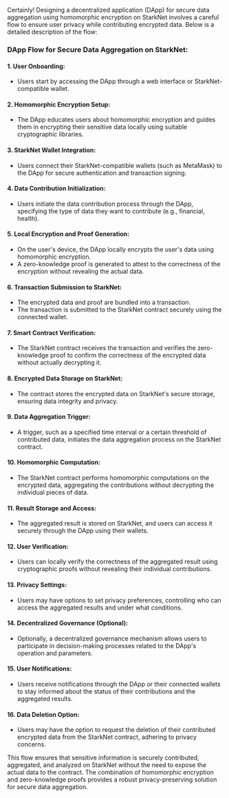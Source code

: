 Certainly! Designing a decentralized application (DApp) for secure data aggregation using homomorphic encryption on StarkNet involves a careful flow to ensure user privacy while contributing encrypted data. Below is a detailed description of the flow:

### DApp Flow for Secure Data Aggregation on StarkNet:

#### 1. **User Onboarding:**
   - Users start by accessing the DApp through a web interface or StarkNet-compatible wallet.

#### 2. **Homomorphic Encryption Setup:**
   - The DApp educates users about homomorphic encryption and guides them in encrypting their sensitive data locally using suitable cryptographic libraries.

#### 3. **StarkNet Wallet Integration:**
   - Users connect their StarkNet-compatible wallets (such as MetaMask) to the DApp for secure authentication and transaction signing.

#### 4. **Data Contribution Initialization:**
   - Users initiate the data contribution process through the DApp, specifying the type of data they want to contribute (e.g., financial, health).

#### 5. **Local Encryption and Proof Generation:**
   - On the user's device, the DApp locally encrypts the user's data using homomorphic encryption.
   - A zero-knowledge proof is generated to attest to the correctness of the encryption without revealing the actual data.

#### 6. **Transaction Submission to StarkNet:**
   - The encrypted data and proof are bundled into a transaction.
   - The transaction is submitted to the StarkNet contract securely using the connected wallet.

#### 7. **Smart Contract Verification:**
   - The StarkNet contract receives the transaction and verifies the zero-knowledge proof to confirm the correctness of the encrypted data without actually decrypting it.

#### 8. **Encrypted Data Storage on StarkNet:**
   - The contract stores the encrypted data on StarkNet's secure storage, ensuring data integrity and privacy.

#### 9. **Data Aggregation Trigger:**
   - A trigger, such as a specified time interval or a certain threshold of contributed data, initiates the data aggregation process on the StarkNet contract.

#### 10. **Homomorphic Computation:**
   - The StarkNet contract performs homomorphic computations on the encrypted data, aggregating the contributions without decrypting the individual pieces of data.

#### 11. **Result Storage and Access:**
   - The aggregated result is stored on StarkNet, and users can access it securely through the DApp using their wallets.

#### 12. **User Verification:**
   - Users can locally verify the correctness of the aggregated result using cryptographic proofs without revealing their individual contributions.

#### 13. **Privacy Settings:**
   - Users may have options to set privacy preferences, controlling who can access the aggregated results and under what conditions.

#### 14. **Decentralized Governance (Optional):**
   - Optionally, a decentralized governance mechanism allows users to participate in decision-making processes related to the DApp's operation and parameters.

#### 15. **User Notifications:**
   - Users receive notifications through the DApp or their connected wallets to stay informed about the status of their contributions and the aggregated results.

#### 16. **Data Deletion Option:**
   - Users may have the option to request the deletion of their contributed encrypted data from the StarkNet contract, adhering to privacy concerns.

This flow ensures that sensitive information is securely contributed, aggregated, and analyzed on StarkNet without the need to expose the actual data to the contract. The combination of homomorphic encryption and zero-knowledge proofs provides a robust privacy-preserving solution for secure data aggregation.
